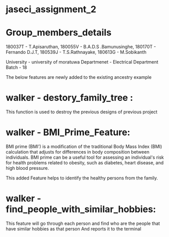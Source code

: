 # jaseci_assignment_2

# Group_members_details
180037T - T.Apisaruthan,
180055V - B.A.D.S .Bamunusinghe,
180170T - Fernando D.J.T,
180539J - T.S.Rathnayake,
180613G - M.Sobikanth 

University - university of moratuwa
Departmenet - Electrical Department
Batch - 18

The below features are newly added to the existing ancestry example
# walker - destory_family_tree :
This function is used to destroy the previous designs of previous project

# walker - BMI_Prime_Feature: 
BMI prime (BMI') is a modification of the traditional Body Mass Index (BMI) calculation that adjusts for differences in body composition between individuals. BMI prime can be a useful tool for assessing an individual's risk for health problems related to obesity, such as diabetes, heart disease, and high blood pressure.

This added Feature helps to identify the healthy persons from the family.

# walker - find_people_with_similar_hobbies:
This feature will go through each person and find who are the people that have similar hobbies as that person
And reports it to the terminal 

